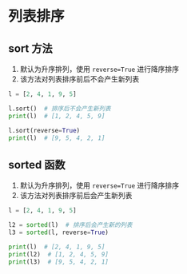 # 列表排序

## sort 方法

1. 默认为升序排列，使用 `reverse=True` 进行降序排序
2. 该方法对列表排序前后不会产生新列表

```python
l = [2, 4, 1, 9, 5]

l.sort()  # 排序后不会产生新列表
print(l)  # [1, 2, 4, 5, 9]

l.sort(reverse=True)
print(l)  # [9, 5, 4, 2, 1]
```

## sorted 函数

1. 默认为升序排列，使用 `reverse=True` 进行降序排序
2. 该方法对列表排序前后会产生新列表

```python
l = [2, 4, 1, 9, 5]

l2 = sorted(l)  # 排序后会产生新的列表
l3 = sorted(l, reverse=True)

print(l)  # [2, 4, 1, 9, 5]
print(l2)  # [1, 2, 4, 5, 9]
print(l3)  # [9, 5, 4, 2, 1]
```